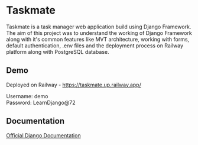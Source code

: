 # Taskmate

Taskmate is a task manager web application build using Django Framework. The aim of this project was to understand the working of Django Framework along with it's common features like MVT architecture, working with forms, default authentication, .env files and the deployment process on Railway platform along with PostgreSQL database.


## Demo

Deployed on Railway - https://taskmate.up.railway.app/

Username: demo  
Password: LearnDjango@72

  
## Documentation

[Official Django Documentation](https://www.djangoproject.com/)